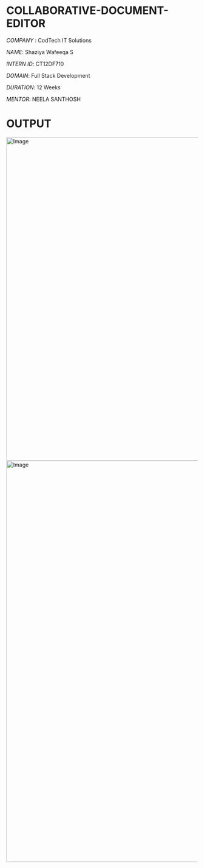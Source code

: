 # COLLABORATIVE-DOCUMENT-EDITOR

*COMPANY* : CodTech IT Solutions

*NAME*: Shaziya Wafeeqa S

*INTERN ID*: CT12DF710

*DOMAIN*: Full Stack Development

*DURATION*: 12 Weeks

*MENTOR*: NEELA SANTHOSH

# OUTPUT
<img width="1216" height="852" alt="Image" src="https://github.com/user-attachments/assets/138c1b45-f607-4e08-9eb6-075cfff80fb2" />

<img width="1897" height="1057" alt="Image" src="https://github.com/user-attachments/assets/a5e16d6f-8f8e-4da3-af85-a3b6165dee17" />
